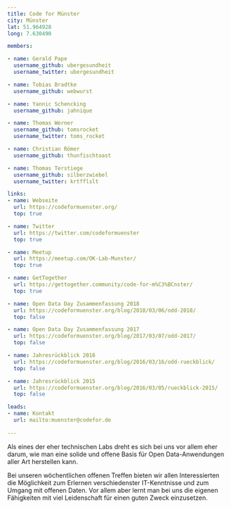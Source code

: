 ```yaml
---
title: Code for Münster
city: Münster
lat: 51.964928
long: 7.630490

members:

- name: Gerald Pape
  username_github: ubergesundheit
  username_twitter: ubergesundheit

- name: Tobias Bradtke
  username_github: webwurst

- name: Yannic Schencking
  username_github: jahnique

- name: Thomas Werner
  username_github: tomsrocket
  username_twitter: toms_rocket

- name: Christian Römer
  username_github: thunfischtoast

- name: Thomas Terstiege
  username_github: silberzwiebel
  username_twitter: krtfflslt

links:
- name: Webseite
  url: https://codeformuenster.org/
  top: true

- name: Twitter
  url: https://twitter.com/codeformuenster
  top: true

- name: Meetup
  url: https://meetup.com/OK-Lab-Munster/
  top: true

- name: GetTogether
  url: https://gettogether.community/code-for-m%C3%BCnster/
  top: true

- name: Open Data Day Zusammenfassung 2018
  url: https://codeformuenster.org/blog/2018/03/06/odd-2018/
  top: false

- name: Open Data Day Zusammenfassung 2017
  url: https://codeformuenster.org/blog/2017/03/07/odd-2017/
  top: false

- name: Jahresrückblick 2016
  url: https://codeformuenster.org/blog/2016/03/16/odd-rueckblick/
  top: false

- name: Jahresrückblick 2015
  url: https://codeformuenster.org/blog/2016/03/05/rueckblick-2015/
  top: false

leads:
- name: Kontakt
  url: mailto:muenster@codefor.de
  
---
```


Als eines der eher technischen Labs dreht es sich bei uns vor allem eher darum, wie man eine solide und offene Basis für Open Data-Anwendungen aller Art herstellen kann.

Bei unseren wöchentlichen offenen Treffen bieten wir allen Interessierten die Möglichkeit zum Erlernen verschiedenster IT-Kenntnisse und zum Umgang mit offenen Daten. Vor allem aber lernt man bei uns die eigenen Fähigkeiten mit viel Leidenschaft für einen guten Zweck einzusetzen.
